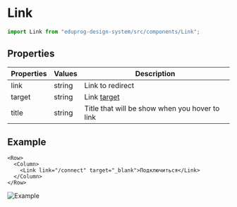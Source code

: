 # Link

```js
import Link from "eduprog-design-system/src/components/Link";
```

## Properties

| Properties | Values | Description                                     |
| ---------- | ------ | ----------------------------------------------- |
| link       | string | Link to redirect                                |
| target     | string | Link [target](http://htmlbook.ru/html/a/target) |
| title      | string | Title that will be show when you hover to link  |

## Example

```vue
<Row>
  <Column>
    <Link link="/connect" target="_blank">Подключиться</Link>
  </Column>
</Row>
```

![Example](https://i.imgur.com/zsah5Eb.png)